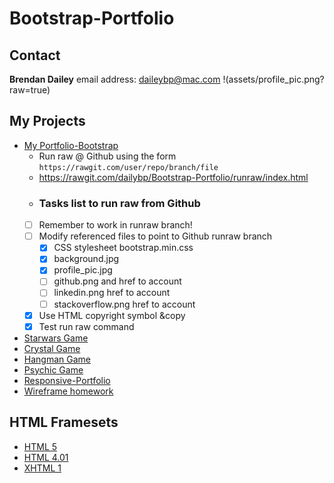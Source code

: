 # Bootstrap-Portfolio
## Contact
**Brendan Dailey** email address: daileybp@mac.com
!(assets/profile_pic.png?raw=true)
## My Projects
- [My Portfolio-Bootstrap](https://github.com/dailybp/Bootstrap-Portfolio)
    - Run raw @ Github using the form `https://rawgit.com/user/repo/branch/file`
    - https://rawgit.com/dailybp/Bootstrap-Portfolio/runraw/index.html
    - ### Tasks list to run raw from Github
    - [ ] Remember to work in runraw branch!
    - [ ] Modify referenced files to point to Github runraw branch
        - [x] CSS stylesheet bootstrap.min.css
        - [x] background.jpg
        - [x] profile_pic.jpg
        - [ ] github.png and href to account
        - [ ] linkedin.png href to account
        - [ ] stackoverflow.png href to account
    - [x] Use HTML copyright symbol &copy
    - [x] Test run raw command     

- [Starwars Game](https://github.com/dailybp/Star_Wars_Game)
- [Crystal Game](https://github.com/dailybp/Crystal_Game)
- [Hangman Game](https://github.com/dailybp/Hangman_Game)
- [Psychic Game](Psychic-Game)
- [Responsive-Portfolio](https://github.com/dailybp/Responsive-Portfolio)
- [Wireframe homework](https://github.com/dailybp/HW-Wireframe)
## HTML Framesets
- [HTML 5](https://github.com/dailybp/Bootstrap-Portfolio/blob/master/html5-framework)
- [HTML 4.01](https://github.com/dailybp/Bootstrap-Portfolio/blob/master/html5-framework)
- [XHTML 1](https://github.com/dailybp/Bootstrap-Portfolio/blob/master/xhtml1_frameset)
